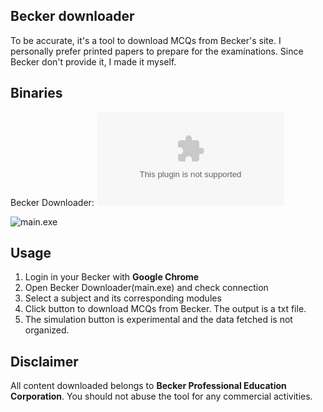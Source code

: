 ## Becker downloader
To be accurate, it's a tool to download MCQs from Becker's site. I personally prefer printed papers to prepare for the examinations. Since Becker don't provide it, I made it myself.

## Binaries
Becker Downloader: ![Link](https://github.com/noworneverev/pybecker/releases/download/1.0.0.0/main.exe)

![main.exe](https://i.imgur.com/zli4ID3.png)

## Usage
1. Login in your Becker with **Google Chrome**
2. Open Becker Downloader(main.exe) and check connection
3. Select a subject and its corresponding modules
4. Click button to download MCQs from Becker. The output is a txt file.
5. The simulation button is experimental and the data fetched is not organized.

## Disclaimer
All content downloaded belongs to **Becker Professional Education Corporation**. You should not abuse the tool for any commercial activities. 